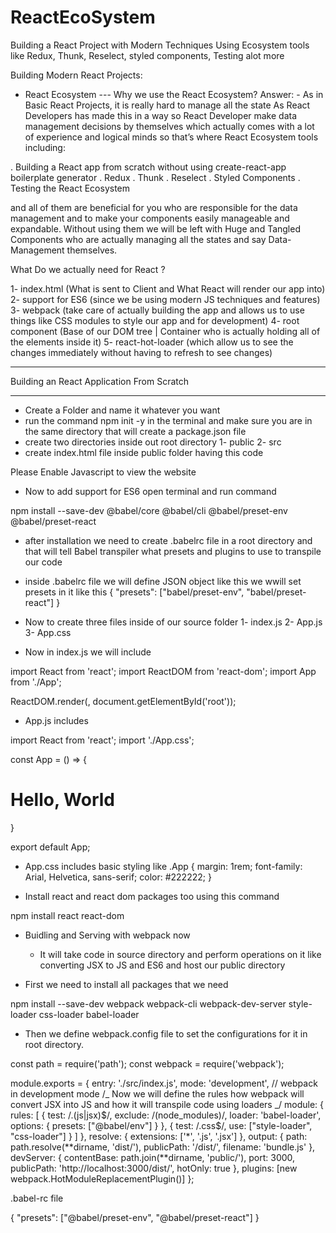 # ReactEcoSystem

Building a React Project with Modern Techniques Using Ecosystem tools like Redux, Thunk, Reselect, styled components, Testing alot more

Building Modern React Projects:

- React Ecosystem
  --- Why we use the React Ecosystem?
  Answer: - As in Basic React Projects, it is really hard to manage all the state As React Developers has made this in a way so React Developer make data management decisions by themselves which actually comes with a lot of experience and logical minds so that’s where React Ecosystem tools including:

. Building a React app from scratch without using create-react-app boilerplate generator
. Redux
. Thunk
. Reselect
. Styled Components
. Testing the React Ecosystem

and all of them are beneficial for you who are responsible for the data management and to make your components easily manageable and expandable. Without using them we will be left with Huge and Tangled Components who are actually managing all the states and say Data-Management themselves.

What Do we actually need for React ?

1- index.html (What is sent to Client and What React will render our app into)
2- support for ES6 (since we be using modern JS techniques and features)
3- webpack (take care of actually building the app and allows us to use things like CSS modules to style our app and for development)
4- root component (Base of our DOM tree | Container who is actually holding all of the elements inside it)
5- react-hot-loader (which allow us to see the changes immediately without having to refresh to see changes)

---

Building an React Application From Scratch

---

- Create a Folder and name it whatever you want
- run the command npm init -y in the terminal and make sure you are in the same directory that will create a package.json file
- create two directories inside out root directory 1- public 2- src
- create index.html file inside public folder having this code

<!DOCTYPE html>
<html>
  <head>
    <meta charset="UTF-8" />
    <meta
      name="viewport"
      content="width=device-width, initial-scale=1,
    shrink-to-fit=no"
    />
    <title>React Eco System</title>
  </head>
  <body>
    <div id="root"></div>
    <noscript>Please Enable Javascript to view the website</noscript>
    <script src="../dist/bundle.js"></script>
  </body>
</html>

- Now to add support for ES6 open terminal and run command

npm install --save-dev @babel/core @babel/cli @babel/preset-env @babel/preset-react

- after installation we need to create .babelrc file in a root directory and that will tell Babel transpiler what presets and plugins to use to transpile our code

- inside .babelrc file we will define JSON object like this we wwill set presets in it like this
  {
  "presets": ["babel/preset-env", "babel/preset-react"]
  }

- Now to create three files inside of our source folder
  1- index.js
  2- App.js
  3- App.css

- Now in index.js we will include

import React from 'react';
import ReactDOM from 'react-dom';
import App from './App';

ReactDOM.render(<App />, document.getElementById('root'));

- App.js includes

import React from 'react';
import './App.css';

const App = () =>
{

<div className="App">
<h1>Hello, World</h1>
</div>
}

export default App;

- App.css includes basic styling like
  .App {
  margin: 1rem;
  font-family: Arial, Helvetica, sans-serif;
  color: #222222;
  }

* Install react and react dom packages too using this command

npm install react react-dom

- Buidling and Serving with webpack now

  - It will take code in source directory and perform operations on it like converting JSX to JS and ES6
    and host our public directory

- First we need to install all packages that we need

npm install --save-dev webpack webpack-cli webpack-dev-server style-loader css-loader babel-loader

- Then we define webpack.config file to set the configurations for it in root directory.

const path = require('path');
const webpack = require('webpack');

module.exports = {
entry: './src/index.js',
mode: 'development', // webpack in development mode
/_
Now we will define the rules how webpack will convert JSX into JS and how it will transpile code using loaders
_/
module: {
rules: [
{
test: /\.(js|jsx)$/,
                exclude: /(node_modules)/,
                loader: 'babel-loader',
                options: { presets: ["@babel/env"] }
            },
            {
                test: /\.css$/,
use: ["style-loader", "css-loader"]
}
]
},
resolve: { extensions: ['*', '.js', '.jsx'] },
output: {
path: path.resolve(**dirname, 'dist/'),
publicPath: '/dist/',
filename: 'bundle.js'
},
devServer: {
contentBase: path.join(**dirname, 'public/'),
port: 3000,
publicPath: 'http://localhost:3000/dist/',
hotOnly: true
},
plugins: [new webpack.HotModuleReplacementPlugin()]
};

.babel-rc file

{
"presets": ["@babel/preset-env", "@babel/preset-react"]
}
